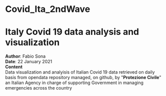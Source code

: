 # Covid_Ita_2ndWave
# Italy Covid 19 data analysis and visualization

**Author**: Fabio Sona<br>
**Date**: 22 January 2021<br>
**Content**<br>
Data visualization and analyisis of Italian Covid 19 data retrieved on daily basis from opendata repository managed, on github, by "**Protezione Civile**" an Italian Agency in charge of supporting Government in managing emergencies across the country
